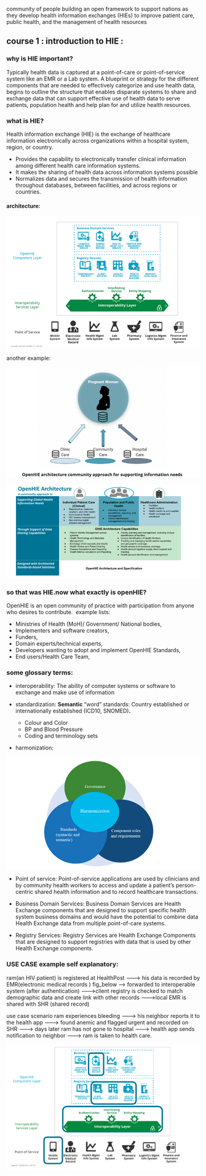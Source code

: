  community of people building an open framework to support nations as they develop health information exchanges (HIEs) to improve patient care, public health, and the management of health resources
## course 1 : introduction to HIE :

### why is HIE important?
Typically health data is captured at a point-of-care or point-of-service system like an EMR or a Lab system.
A blueprint or strategy for the different components that are needed to effectively categorize and use health data, begins to outline the structure that enables disparate systems to share and exchange data that can support effective use of health data to serve patients, population health and help plan for and utilize health resources.

### what is HIE?
Health information exchange (HIE) is the exchange of healthcare information electronically across organizations within a hospital system, region, or country.

- Provides the capability to electronically transfer clinical information among different health care information systems.
- It makes the sharing of health data across information systems possible
- Normalizes data and secures the transmission of health information throughout databases, between facilities, and across regions or countries.

#### architecture:

![](attachments/openhiearchitecture.png)


another example:

![](attachments/openhie_example.png)

![](attachments/openhie_more_on_architecture.png)


### so that was HIE.now what exactly is openHIE?
OpenHIE is an open community of practice with participation from anyone who desires to contribute. 
example lists:

   - Ministries of Health (MoH)/ Government/ National bodies, 
   - Implementers and software creators,
   - Funders, 
   - Domain experts/technical experts, 
   - Developers wanting to adopt and implement OpenHIE Standards, 
   - End users/Health Care Team,

### some glossary terms:

* interoperability:
    The ability of computer systems or software to exchange and make use of information
  
* standardization:
    **Semantic** “word” standards: Country established or internationally established (ICD10, SNOMED)**.** 
     - Colour and Color
     - BP and Blood Pressure
     - Coding and terminology sets

- harmonization:

![](attachments/openhie_harmonization.png)

- Point of service:
    Point-of-service applications are used by clinicians and by community health workers to access and update a patient’s person-centric shared health information and to record healthcare transactions.

- Business Domain Services:
    Business Domain Services are Health Exchange components that are designed to support specific health system business domains and would have the potential to combine data Health Exchange data from multiple point-of-care systems.

- Registry Services:
    Registry Services are Health Exchange Components that are designed to support registries with data that is used by other Health Exchange components.



### USE CASE example self explanatory:

  ram(an HIV patient) is registered at HealthPost  ---> his data  is recorded by EMR(electronic medical records ) fig_below --> forwarded to interoperable system (after authentication) --->client registry is checked to match demographic data and create link with other records --->local EMR is shared with SHR (shared record) 
   
use case scenario
   ram experiences bleeding ---> his neighbor reports it to the health app ---> found anemic and flagged urgent and recorded on SHR ---> days later ram has not gone to hospital ---> health app sends notification to neighbor ---> ram is taken to health care.
   
![](attachments/openhie_example_scenario.png)


